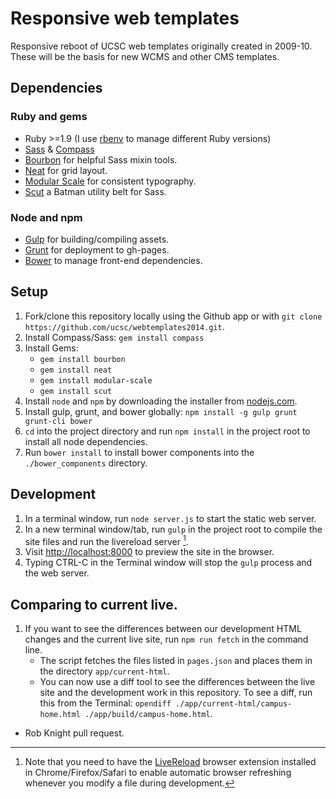 # Responsive web templates

Responsive reboot of UCSC web templates originally created in 2009-10. These will be the basis for new WCMS and other CMS templates.

## Dependencies

### Ruby and gems

- Ruby >=1.9 (I use [rbenv](https://github.com/sstephenson/rbenv) to manage different Ruby versions)
- [Sass](http://sass-lang.com/) & [Compass](http://compass-style.org/)
- [Bourbon](http://bourbon.io/) for helpful Sass mixin tools.
- [Neat](http://neat.bourbon.io/) for grid layout.
- [Modular Scale](https://github.com/Team-Sass/modular-scale) for consistent typography.
- [Scut](http://davidtheclark.github.io/scut/) a Batman utility belt for Sass.

### Node and npm

- [Gulp](http://gulpjs.com) for building/compiling assets.
- [Grunt](http://gruntjs.com) for deployment to gh-pages.
- [Bower](http://bower.io) to manage front-end dependencies.

## Setup

1. Fork/clone this repository locally using the Github app or with `git clone https://github.com/ucsc/webtemplates2014.git`.
2. Install Compass/Sass: `gem install compass`
3. Install Gems:
    - `gem install bourbon`
    - `gem install neat`
    - `gem install modular-scale`
    - `gem install scut`
4. Install `node` and `npm` by downloading the installer from [nodejs.com](http://nodejs.org).
5. Install gulp, grunt, and bower globally: `npm install -g gulp grunt grunt-cli bower`
6. `cd` into the project  directory and run `npm install` in the project root to install all node dependencies.
7. Run `bower install` to install bower components into the `./bower_components` directory.

## Development

1. In a terminal window, run `node server.js` to start the static web server.
1. In a new terminal window/tab, run `gulp` in the project root to compile the site files and run the livereload server [^1].
2. Visit [http://localhost:8000](http://localhost:8000) to preview the site in the browser.
3. Typing CTRL-C in the Terminal window will stop the `gulp` process and the web server.

[^1]: Note that you need to have the [LiveReload](http://livereload.com/) browser extension installed in Chrome/Firefox/Safari to enable automatic browser refreshing whenever you modify a file during development.

## Comparing to current live.

1. If you want to see the differences between our development HTML changes and the current live site, run `npm run fetch` in the command line.
    - The script fetches the files listed in `pages.json` and places them in the directory `app/current-html`.
    - You can now use a diff tool to see the differences between the live site and the development work in this repository. To see a diff, run this from the Terminal: `opendiff ./app/current-html/campus-home.html ./app/build/campus-home.html`.
- Rob Knight pull request.
